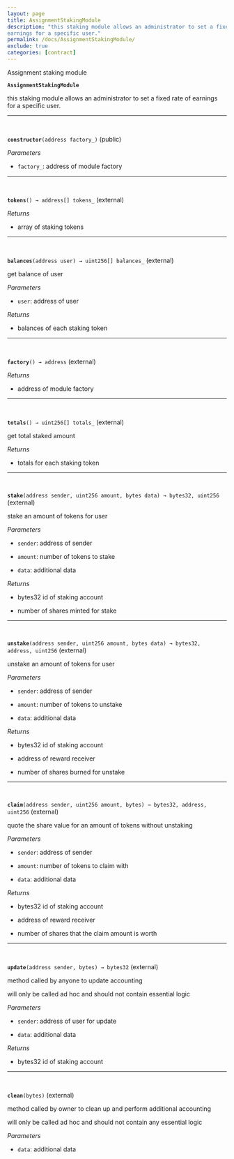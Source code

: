 ```yaml
---
layout: page
title: AssignmentStakingModule
description: "this staking module allows an administrator to set a fixed rate of
earnings for a specific user."
permalink: /docs/AssignmentStakingModule/
exclude: true
categories: [contract]
---
```


Assignment staking module



**`AssignmentStakingModule`**

this staking module allows an administrator to set a fixed rate of
earnings for a specific user.







****
<br>

**`constructor`**`(address factory_)` (public)





*Parameters*  
- `factory_`: address of module factory



****
<br>

**`tokens`**`() → address[] tokens_` (external)






*Returns*  
- array of staking tokens


****
<br>

**`balances`**`(address user) → uint256[] balances_` (external)

get balance of user




*Parameters*  
- `user`: address of user


*Returns*  
- balances of each staking token


****
<br>

**`factory`**`() → address` (external)






*Returns*  
- address of module factory


****
<br>

**`totals`**`() → uint256[] totals_` (external)

get total staked amount





*Returns*  
- totals for each staking token


****
<br>

**`stake`**`(address sender, uint256 amount, bytes data) → bytes32, uint256` (external)

stake an amount of tokens for user




*Parameters*  
- `sender`: address of sender

- `amount`: number of tokens to stake

- `data`: additional data


*Returns*  
- bytes32 id of staking account

- number of shares minted for stake


****
<br>

**`unstake`**`(address sender, uint256 amount, bytes data) → bytes32, address, uint256` (external)

unstake an amount of tokens for user




*Parameters*  
- `sender`: address of sender

- `amount`: number of tokens to unstake

- `data`: additional data


*Returns*  
- bytes32 id of staking account

- address of reward receiver

- number of shares burned for unstake


****
<br>

**`claim`**`(address sender, uint256 amount, bytes) → bytes32, address, uint256` (external)

quote the share value for an amount of tokens without unstaking




*Parameters*  
- `sender`: address of sender

- `amount`: number of tokens to claim with

- `data`: additional data


*Returns*  
- bytes32 id of staking account

- address of reward receiver

- number of shares that the claim amount is worth


****
<br>

**`update`**`(address sender, bytes) → bytes32` (external)

method called by anyone to update accounting


will only be called ad hoc and should not contain essential logic


*Parameters*  
- `sender`: address of user for update

- `data`: additional data


*Returns*  
- bytes32 id of staking account


****
<br>

**`clean`**`(bytes)` (external)

method called by owner to clean up and perform additional accounting


will only be called ad hoc and should not contain any essential logic


*Parameters*  
- `data`: additional data



